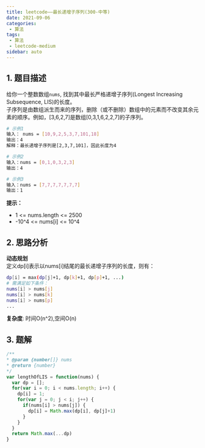 ```yaml
---
title: leetcode——最长递增子序列(300-中等)
date: 2021-09-06
categories:
 - 算法
tags:
 - 算法
 - leetcode-medium
sidebar: auto
--- 
```


## 1. 题目描述
给你一个整数数组`nums`, 找到其中最长严格递增子序列(Longest Increasing Subsequence, LIS)的长度。  
子序列是由数组派生而来的序列，删除（或不删除）数组中的元素而不改变其余元素的顺序。例如，[3,6,2,7]是数组[0,3,1,6,2,2,7]的子序列。  

```bash
# 示例1
输入： nums = [10,9,2,5,3,7,101,18]
输出：4
解释：最长递增子序列是[2,3,7,101]，因此长度为4

# 示例2
输入：nums = [0,1,0,3,2,3]
输出：4

# 示例3
输入：nums = [7,7,7,7,7,7,7]
输出：1
```

**提示：**  
- 1 <= nums.length <= 2500
- -10^4 <= nums[i] <= 10^4

## 2. 思路分析
**动态规划**  
定义dp[i]表示以nums[i]结尾的最长递增子序列的长度，则有：  
```bash
dp[i] = max(dp[j]+1, dp[k]+1, dp[p]+1, ...)
# 需满足如下条件：  
nums[i] > nums[j]
nums[i] > nums[k]
nums[i] > nums[p]
...
```
**复杂度**: 时间O(n^2),空间O(n)

## 3. 题解
```js
/**
* @param {number[]} nums
* @return {number}
*/
var lengthOfLIS = function(nums) {
  var dp = [];
  for(var i = 0; i < nums.length; i++) {
    dp[i] = 1;
    for(var j = 0; j < i; j++) {
      if(nums[i] > nums[j]) {
        dp[i] = Math.max(dp[i], dp[j]+1)
      }
    }
  }
  return Math.max(...dp)
}
```